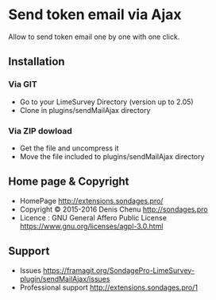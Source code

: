 # Send token email via Ajax
Allow to send token email one by one with one click.

## Installation

### Via GIT
- Go to your LimeSurvey Directory (version up to 2.05)
- Clone in plugins/sendMailAjax directory

### Via ZIP dowload
- Get the file and uncompress it
- Move the file included to plugins/sendMailAjax directory

## Home page & Copyright
- HomePage <http://extensions.sondages.pro/>
- Copyright © 2015-2016 Denis Chenu <http://sondages.pro>
- Licence : GNU General Affero Public License <https://www.gnu.org/licenses/agpl-3.0.html>

## Support
- Issues <https://framagit.org/SondagePro-LimeSurvey-plugin/sendMailAjax/issues>
- Professional support <http://extensions.sondages.pro/1>
